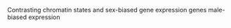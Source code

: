 Contrasting chromatin states and sex-biased gene expression genes
male-biased expression [](https://github.com/vkb25/Chromatin-landscape-in-Artemia-franciscana/blob/d53575d2f0bc5d9f6eddc772f0ab8debb11dc8d7/male_biasedchromatintranscriptrep_transcript.xlsx)

